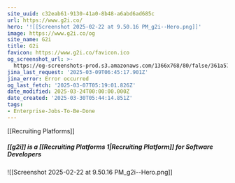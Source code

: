 ```yaml
---
site_uuid: c32eab61-9130-41a0-8b48-a6abd6ad685c
url: https://www.g2i.co/
hero: '![[Screenshot 2025-02-22 at 9.50.16 PM_g2i--Hero.png]]'
image: https://www.g2i.co/og
site_name: G2i
title: G2i
favicon: https://www.g2i.co/favicon.ico
og_screenshot_url: >-
  https://og-screenshots-prod.s3.amazonaws.com/1366x768/80/false/361a5787b8729489800c009c5d26b986759483cdb9c75f6cf952bbad82d2289e.jpeg
jina_last_request: '2025-03-09T06:45:17.901Z'
jina_error: Error occurred
og_last_fetch: '2025-03-07T05:19:01.826Z'
date_modified: 2025-03-24T00:00:00.000Z
date_created: '2025-03-30T05:44:14.851Z'
tags:
- Enterprise-Jobs-To-Be-Done
---
```









[[Recruiting Platforms]]

##### [[g2i]] is a [[Recruiting Platforms 1|Recruiting Platform]] for Software Developers
![[Screenshot 2025-02-22 at 9.50.16 PM_g2i--Hero.png]]
